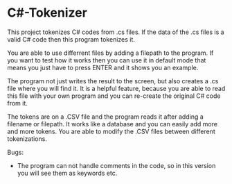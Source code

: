 # C#-Tokenizer

This project tokenizes C# codes from .cs files. If the data of the .cs files is a valid C# code then this program tokenizes it.

You are able to use differrent files by adding a filepath to the program. If you want to test how it works then you can use it in default
mode that means you just have to press ENTER and it shows you an example.

The program not just writes the result to the screen, but also creates a .cs file where you will find it. It is a helpful feature, because
you are able to read this file with your own program and you can re-create the original C# code from it.

The tokens are on a .CSV file and the program reads it after adding a filename or filepath. It works like a database and you can
easily add more and more tokens. You are able to modify the .CSV files between different tokenizations.

Bugs:
- The program can not handle comments in the code, so in this version you will see them as keywords etc.
